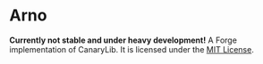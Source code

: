 Arno
=============
**Currently not stable and under heavy development!**
A Forge implementation of CanaryLib. It is licensed under the [MIT License].

[MIT License]: http://www.tldrlegal.com/license/mit-license